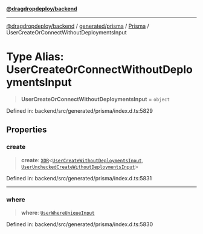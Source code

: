 [**@dragdropdeploy/backend**](../../../../../README.md)

***

[@dragdropdeploy/backend](../../../../../README.md) / [generated/prisma](../../../README.md) / [Prisma](../README.md) / UserCreateOrConnectWithoutDeploymentsInput

# Type Alias: UserCreateOrConnectWithoutDeploymentsInput

> **UserCreateOrConnectWithoutDeploymentsInput** = `object`

Defined in: backend/src/generated/prisma/index.d.ts:5829

## Properties

### create

> **create**: [`XOR`](XOR.md)\<[`UserCreateWithoutDeploymentsInput`](UserCreateWithoutDeploymentsInput.md), [`UserUncheckedCreateWithoutDeploymentsInput`](UserUncheckedCreateWithoutDeploymentsInput.md)\>

Defined in: backend/src/generated/prisma/index.d.ts:5831

***

### where

> **where**: [`UserWhereUniqueInput`](UserWhereUniqueInput.md)

Defined in: backend/src/generated/prisma/index.d.ts:5830

